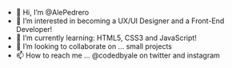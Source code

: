 - 👋 Hi, I’m @AlePedrero
- 👀 I’m interested in becoming a UX/UI Designer and a Front-End Developer!
- 🌱 I’m currently learning: HTML5, CSS3 and JavaScript!
- 💞️ I’m looking to collaborate on ... small projects 
- 📫 How to reach me ... @codedbyale on twitter and instagram

<!---
AlePedrero/AlePedrero is a ✨ special ✨ repository because its `README.md` (this file) appears on your GitHub profile.
You can click the Preview link to take a look at your changes.
--->
